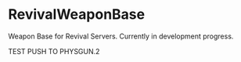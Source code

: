 # RevivalWeaponBase

Weapon Base for Revival Servers. Currently in development progress.

TEST PUSH TO PHYSGUN.2
